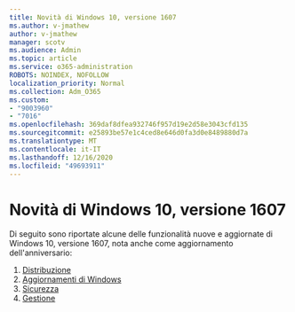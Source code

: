 ```yaml
---
title: Novità di Windows 10, versione 1607
ms.author: v-jmathew
author: v-jmathew
manager: scotv
ms.audience: Admin
ms.topic: article
ms.service: o365-administration
ROBOTS: NOINDEX, NOFOLLOW
localization_priority: Normal
ms.collection: Adm_O365
ms.custom:
- "9003960"
- "7016"
ms.openlocfilehash: 369daf8dfea932746f957d19e2d58e3043cfd135
ms.sourcegitcommit: e25893be57e1c4ced8e646d0fa3d0e8489880d7a
ms.translationtype: MT
ms.contentlocale: it-IT
ms.lasthandoff: 12/16/2020
ms.locfileid: "49693911"
---
```

# <a name="whats-new-in-windows-10-version-1607"></a>Novità di Windows 10, versione 1607

Di seguito sono riportate alcune delle funzionalità nuove e aggiornate di Windows 10, versione 1607, nota anche come aggiornamento dell'anniversario:

1. [Distribuzione](https://go.microsoft.com/fwlink/?linkid=2114462)
2. [Aggiornamenti di Windows](https://go.microsoft.com/fwlink/?linkid=2114463)
3. [Sicurezza](https://go.microsoft.com/fwlink/?linkid=2114270)
4. [Gestione](https://go.microsoft.com/fwlink/?linkid=2114271)
